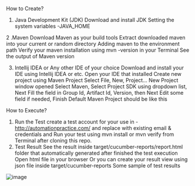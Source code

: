 How to Create?
1. Java Development Kit (JDK)
Download and install JDK
Setting the system variables -JAVA_HOME

2 .Maven
Download Maven as your build tools
Extract downloaded maven into your current or random directory
Adding maven to the environment path
Verify your maven installation using mvn -version in your Terminal
See the output of Maven version


3. Intellij IDEA or Any other IDE of your choice 
Download and install your IDE using Intellij IDEA or etc.
Open your IDE that installed
Create new project using Maven Project
Select File, New, Project...
New Project window opened
Select Maven, Select Project SDK using dropdown list, Next
Fill the field in Group Id, Artifact Id, Version, then Next
Edit some field if needed, Finish
Default Maven Project should be like this


How to Execute?
1. Run the Test
create a test account for your use in - http://automationpractice.com/ 
and replace with existing email & credentials and 
Run your test using mvn install or mvn verify from Terminal after cloning this repo.
2. Test Result
See the result inside target/cucumber-reports/report.html folder that automatically generated after finished the test execution
Open html file in your browser
Or you can create your result view using json file inside target/cucumber-reports
Some sample of test results 


![image](https://user-images.githubusercontent.com/75585457/111890791-db510180-89e4-11eb-9869-8c863704accf.png)
